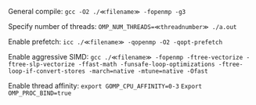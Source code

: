 General compile: `gcc -O2 ./≪filename≫ -fopenmp -g3`

Specify number of threads: `OMP_NUM_THREADS=≪threadnumber≫ ./a.out`

Enable prefetch: `icc ./≪filename≫ -qopenmp -O2 -qopt-prefetch`

Enable aggressive SIMD: `gcc ./≪filename≫ -fopenmp -ftree-vectorize -ftree-slp-vectorize -ffast-math -funsafe-loop-optimizations -ftree-loop-if-convert-stores -march=native -mtune=native -Ofast`

Enable thread affinity: `export GOMP_CPU_AFFINITY=0-3`
			`Export OMP_PROC_BIND=true`
